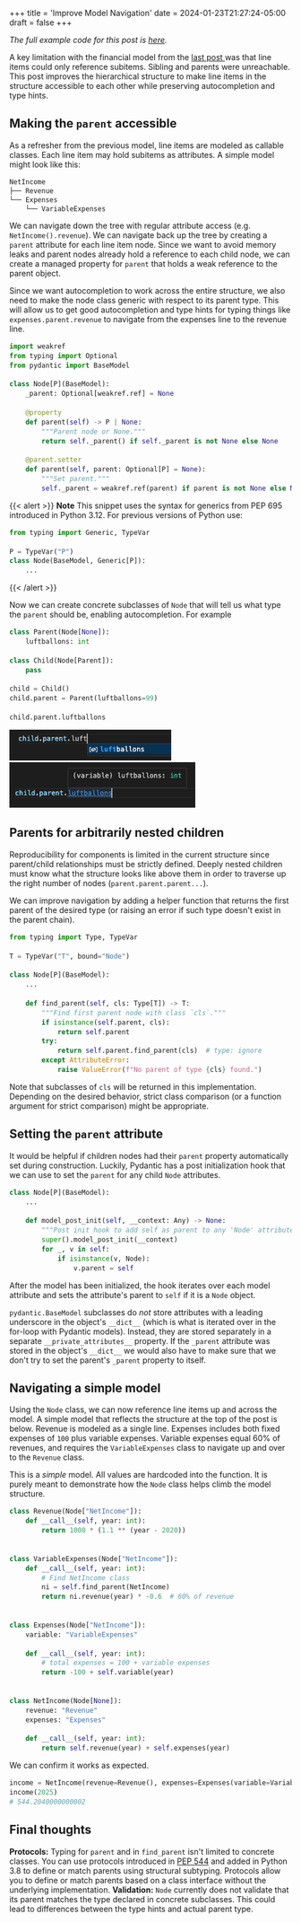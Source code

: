 +++
title = 'Improve Model Navigation'
date = 2024-01-23T21:27:24-05:00
draft = false
+++

*The full example code for this post is [here](https://github.com/jrdnh/blog-files/tree/main/improve-model-navigation).*

A key limitation with the financial model from the [last post ](https://jrdnh.github.io/posts/create-a-multifamily-financial-model-in-python/) was that line items could only reference subitems. Sibling and parents were unreachable. This post improves the hierarchical structure to make line items in the structure accessible to each other while preserving autocompletion and type hints.

## Making the `parent` accessible

As a refresher from the previous model, line items are modeled as callable classes. Each line item may hold subitems as attributes. A simple model might look like this:

```
NetIncome
├── Revenue
└── Expenses
    └── VariableExpenses
```

We can navigate down the tree with regular attribute access (e.g. `NetIncome().revenue`). We can navigate back up the tree by creating a `parent` attribute for each line item node. Since we want to avoid memory leaks and parent nodes already hold a reference to each child node, we can create a managed property for `parent` that holds a weak reference to the parent object.

Since we want autocompletion to work across the entire structure, we also need to make the node class generic with respect to its parent type. This will allow us to get good autocompletion and type hints for typing things like `expenses.parent.revenue` to navigate from the expenses line to the revenue line.


```python
import weakref
from typing import Optional
from pydantic import BaseModel

class Node[P](BaseModel):
    _parent: Optional[weakref.ref] = None

    @property
    def parent(self) -> P | None:
        """Parent node or None."""
        return self._parent() if self._parent is not None else None

    @parent.setter
    def parent(self, parent: Optional[P] = None):
        """Set parent."""
        self._parent = weakref.ref(parent) if parent is not None else None
```

{{< alert >}}
**Note** This snippet uses the syntax for generics from PEP 695 introduced in Python 3.12. For previous versions of Python use:
```python
from typing import Generic, TypeVar

P = TypeVar("P")
class Node(BaseModel, Generic[P]):
    ...
```
{{< /alert >}}

Now we can create concrete subclasses of `Node` that will tell us what type the `parent` should be, enabling autocompletion. For example

```python
class Parent(Node[None]):
    luftballons: int

class Child(Node[Parent]):
    pass

child = Child()
child.parent = Parent(luftballons=99)

child.parent.luftballons
```

![ autocompletion](images/autocompletion.png)
![type hint](images/typehint.png)


## Parents for arbitrarily nested children

Reproducibility for components is limited in the current structure since parent/child relationships must be strictly defined. Deeply nested children must know what the structure looks like above them in order to traverse up the right number of nodes (`parent.parent.parent...`).

We can improve navigation by adding a helper function that returns the first parent of the desired type (or raising an error if such type doesn't exist in the parent chain).

```python
from typing import Type, TypeVar

T = TypeVar("T", bound="Node")

class Node[P](BaseModel):
    ...

    def find_parent(self, cls: Type[T]) -> T:
        """Find first parent node with class `cls`."""
        if isinstance(self.parent, cls):
            return self.parent
        try:
            return self.parent.find_parent(cls)  # type: ignore
        except AttributeError:
            raise ValueError(f"No parent of type {cls} found.")
```

Note that subclasses of `cls` will be returned in this implementation. Depending on the desired behavior, strict class comparison (or a function argument for strict comparison) might be appropriate.

## Setting the `parent` attribute

It would be helpful if children nodes had their `parent` property automatically set during construction. Luckily, Pydantic has a post initialization hook that we can use to set the `parent` for any child `Node` attributes. 

```python
class Node[P](BaseModel):
    ...

    def model_post_init(self, __context: Any) -> None:
        """Post init hook to add self as parent to any 'Node' attributes."""
        super().model_post_init(__context)
        for _, v in self:
            if isinstance(v, Node):
                v.parent = self
```

After the model has been initialized, the hook iterates over each model attribute and sets the attribute's parent to `self` if it is a `Node` object.

`pydantic.BaseModel` subclasses do *not* store attributes with a leading underscore in the object's `__dict__` (which is what is iterated over in the for-loop with Pydantic models). Instead, they are stored separately in a separate `__private_attributes__` property. If the `_parent` attribute was stored in the object's `__dict__` we would also have to make sure that we don't try to set the parent's `_parent` property to itself.

## Navigating a simple model

Using the `Node` class, we can now reference line items up and across the model. A simple model that reflects the structure at the top of the post is below. Revenue is modeled as a single line. Expenses includes both fixed expenses of `100` plus variable expenses. Variable expenses equal 60% of revenues, and requires the `VariableExpenses` class to navigate up and over to the `Revenue` class.

This is a *simple* model. All values are hardcoded into the function. It is purely meant to demonstrate how the `Node` class helps climb the model structure.

```python
class Revenue(Node["NetIncome"]):
    def __call__(self, year: int):
        return 1000 * (1.1 ** (year - 2020))


class VariableExpenses(Node["NetIncome"]):
    def __call__(self, year: int):
        # Find NetIncome class
        ni = self.find_parent(NetIncome)
        return ni.revenue(year) * -0.6  # 60% of revenue


class Expenses(Node["NetIncome"]):
    variable: "VariableExpenses"

    def __call__(self, year: int):
        # total expenses = 100 + variable expenses
        return -100 + self.variable(year)


class NetIncome(Node[None]):
    revenue: "Revenue"
    expenses: "Expenses"

    def __call__(self, year: int):
        return self.revenue(year) + self.expenses(year)
```

We can confirm it works as expected.

```python
income = NetIncome(revenue=Revenue(), expenses=Expenses(variable=VariableExpenses()))
income(2025)
# 544.2040000000002
```

## Final thoughts

**Protocols:** Typing for `parent` and in `find_parent` isn't limited to concrete classes. You can use protocols introduced in [PEP 544](https://peps.python.org/pep-0544/) and added in Python 3.8 to define or match parents using structural subtyping. Protocols allow you to define or match parents based on a class interface without the underlying implementation. 
**Validation:** `Node` currently does not validate that its parent matches the type declared in concrete subclasses. This could lead to differences between the type hints and actual parent type.
